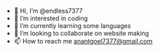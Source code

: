 - 👋 Hi, I’m @endless7377
- 👀 I’m interested in coding
- 🌱 I’m currently learning some languages
- 💞️ I’m looking to collaborate on website making
- 📫 How to reach me anantgoel7377@gmail.com 

<!---
endless7377/endless7377 is a ✨ special ✨ repository because its `README.md` (this file) appears on your GitHub profile.
You can click the Preview link to take a look at your changes.
--->
